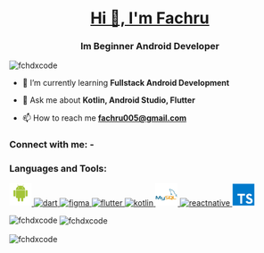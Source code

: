 <a href="https://fchdxcode.github.io/" target="_blank"  rel="noreferrer"><h1 align="center">Hi 👋, I'm Fachru</h1></a>

<h3 align="center">Im Beginner Android Developer</h3>

<p align="left"> <img src="https://komarev.com/ghpvc/?username=fchdxcode&label=Profile%20views&color=0e75b6&style=flat" alt="fchdxcode" /> </p>

- 🌱 I’m currently learning **Fullstack Android Development**

- 💬 Ask me about **Kotlin, Android Studio, Flutter**

- 📫 How to reach me **fachru005@gmail.com**

<h3 align="left">Connect with me: -</h3>
<p align="left">
</p>

<h3 align="left">Languages and Tools:</h3>
<p align="left"> <a href="https://developer.android.com" target="_blank" rel="noreferrer"> <img src="https://raw.githubusercontent.com/devicons/devicon/master/icons/android/android-original-wordmark.svg" alt="android" width="40" height="40" target="_blank"/> </a> <a href="https://dart.dev" target="_blank" rel="noreferrer"> <img src="https://www.vectorlogo.zone/logos/dartlang/dartlang-icon.svg" alt="dart" width="40" height="40" target="_blank"/> </a> <a href="https://www.figma.com/" target="_blank" rel="noreferrer"> <img src="https://www.vectorlogo.zone/logos/figma/figma-icon.svg" alt="figma" width="40" height="40" target="_blank"/> </a> <a href="https://flutter.dev" target="_blank" rel="noreferrer"> <img src="https://www.vectorlogo.zone/logos/flutterio/flutterio-icon.svg" alt="flutter" width="40" height="40"/> </a> <a href="https://kotlinlang.org" target="_blank" rel="noreferrer"> <img src="https://www.vectorlogo.zone/logos/kotlinlang/kotlinlang-icon.svg" alt="kotlin" width="40" height="40"/> </a> <a href="https://www.mysql.com/" target="_blank" rel="noreferrer"> <img src="https://raw.githubusercontent.com/devicons/devicon/master/icons/mysql/mysql-original-wordmark.svg" alt="mysql" width="40" height="40"/> </a> <a href="https://reactnative.dev/" target="_blank" rel="noreferrer"> <img src="https://reactnative.dev/img/header_logo.svg" alt="reactnative" width="40" height="40"/> </a> <a href="https://www.typescriptlang.org/" target="_blank" rel="noreferrer"> <img src="https://raw.githubusercontent.com/devicons/devicon/master/icons/typescript/typescript-original.svg" alt="typescript" width="40" height="40"/> </a> </p>

<p><img align="left" src="https://github-readme-stats.vercel.app/api/top-langs?username=fchdxcode&show_icons=true&locale=en&layout=compact" alt="fchdxcode" /></p>

<p>&nbsp;<img align="center" src="https://github-readme-stats.vercel.app/api?username=fchdxcode&show_icons=true&locale=en" alt="fchdxcode" /></p>

<p><img align="center" src="https://github-readme-streak-stats.herokuapp.com/?user=fchdxcode&" alt="fchdxcode" /></p>
